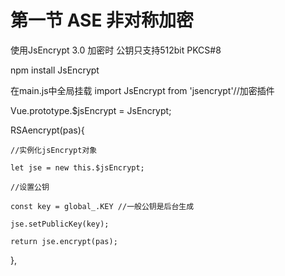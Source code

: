 # 第一节 ASE 非对称加密

使用JsEncrypt 3.0 加密时 公钥只支持512bit  PKCS#8

npm install JsEncrypt

在main.js中全局挂载
import JsEncrypt from 'jsencrypt'//加密插件

Vue.prototype.$jsEncrypt = JsEncrypt;

<!-- 使用 -->
 RSAencrypt(pas){

	//实例化jsEncrypt对象

    let jse = new this.$jsEncrypt;

    //设置公钥

    const key = global_.KEY //一般公钥是后台生成

    jse.setPublicKey(key);

    return jse.encrypt(pas);
},